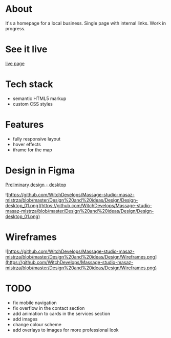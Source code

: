 # About

It's a homepage for a local business. Single page with internal links.
Work in progress.

# See it live
[live page](https://witchdevelops.github.io/Massage-studio-masaz-mistrza/)

# Tech stack
* semantic HTML5 markup
* custom CSS styles

# Features
* fully responsive layout
* hover effects
* iframe for the map

# Design in Figma
[Preliminary design - desktop](https://www.figma.com/file/RVTy9YZKnkGH3eX9DqTsbj/Massage?node-id=0%3A1&t=BYu1UF8ZLoMBGM5H-1)

![https://github.com/WitchDevelops/Massage-studio-masaz-mistrza/blob/master/Design%20and%20ideas/Design/Design-desktop_01.png](https://github.com/WitchDevelops/Massage-studio-masaz-mistrza/blob/master/Design%20and%20ideas/Design/Design-desktop_01.png)

# Wireframes
![https://github.com/WitchDevelops/Massage-studio-masaz-mistrza/blob/master/Design%20and%20ideas/Design/Wireframes.png](https://github.com/WitchDevelops/Massage-studio-masaz-mistrza/blob/master/Design%20and%20ideas/Design/Wireframes.png)

# TODO
* fix mobile navigation
* fix overflow in the contact section
* add animation to cards in the services section
* add images
* change colour scheme
* add overlays to images for more professional look
